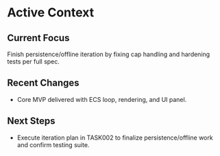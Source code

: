 # Active Context

## Current Focus

Finish persistence/offline iteration by fixing cap handling and hardening tests per full spec.

## Recent Changes

- Core MVP delivered with ECS loop, rendering, and UI panel.

## Next Steps

- Execute iteration plan in TASK002 to finalize persistence/offline work and confirm testing suite.
